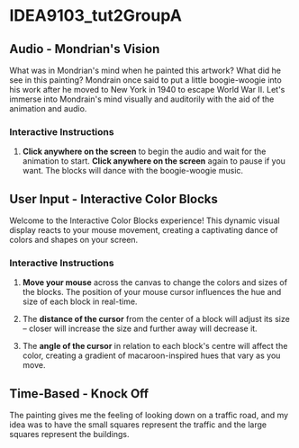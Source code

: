 # IDEA9103_tut2GroupA

## Audio - Mondrian's Vision

What was in Mondrian's mind when he painted this artwork? What did he see in this painting? Mondrain once said to put a little boogie-woogie into his work after he moved to New York in 1940 to escape World War II. Let's immerse into Mondrain's mind visually and auditorily with the aid of the animation and audio.

### Interactive Instructions

1. **Click anywhere on the screen** to begin the audio and wait for the animation to start. **Click anywhere on the screen** again to pause if you want. The blocks will dance with the boogie-woogie music.

## User Input - Interactive Color Blocks

Welcome to the Interactive Color Blocks experience! This dynamic visual display reacts to your mouse movement, creating a captivating dance of colors and shapes on your screen.

### Interactive Instructions

1. **Move your mouse** across the canvas to change the colors and sizes of the blocks. The position of your mouse cursor influences the hue and size of each block in real-time.

2. The **distance of the cursor** from the center of a block will adjust its size – closer will increase the size and further away will decrease it.

3. The **angle of the cursor** in relation to each block's centre will affect the color, creating a gradient of macaroon-inspired hues that vary as you move.

## Time-Based - Knock Off
The painting gives me the feeling of looking down on a traffic road, and my idea was to have the small squares represent the traffic and the large squares represent the buildings. 
